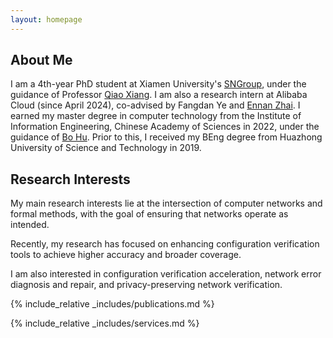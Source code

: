 ```yaml
---
layout: homepage
---
```


## About Me

I am a 4th-year PhD student at Xiamen University's [SNGroup](https://sngroup.org.cn/), 
under the guidance of Professor [Qiao Xiang](https://qiaoxiang.me/).
I am also a research intern at Alibaba Cloud (since April 2024), co-advised by Fangdan Ye and [Ennan Zhai](https://ennanzhai.github.io/).
I earned my master degree in computer technology from the Institute of Information Engineering, 
Chinese Academy of Sciences in 2022, under the guidance of [Bo Hu](https://teacher.ucas.ac.cn/~0057576).
Prior to this, I received my BEng degree from Huazhong University of Science and Technology in 2019.

## Research Interests

My main research interests lie at the intersection of computer networks and formal methods, with the goal of ensuring that networks operate as intended.

Recently, my research has focused on enhancing configuration verification tools to achieve higher accuracy and broader coverage.

I am also interested in configuration verification acceleration, network error diagnosis and repair, and privacy-preserving network verification.

{% include_relative _includes/publications.md %}

{% include_relative _includes/services.md %}
